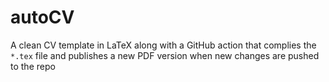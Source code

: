 # autoCV

A clean CV template in LaTeX along with a GitHub action that complies the `*.tex` file and publishes a new PDF version when new changes are pushed to the repo
